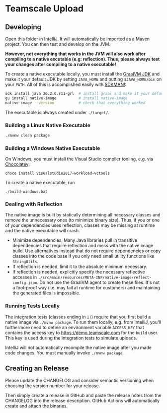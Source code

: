 # Teamscale Upload

## Developing

Open this folder in IntelliJ.
It will automatically be imported as a Maven project.
You can then test and develop on the JVM.

**However, not everything that works in the JVM will also work after compiling to a native excutable (e.g: reflection).
Thus, please always test your changes after compiling to a native executable!**

To create a native executable locally, you must install the [GraalVM JDK](https://www.graalvm.org/) and make it your default JDK by setting `JAVA_HOME` and putting `$JAVA_HOME/bin` on your `PATH`.
All of this is accomplished easily with [SDKMAN!](https://sdkman.io/):

```bash
sdk install java 20.2.0.r11-grl  # install graal and make it your default JDK
gu install native-image          # install native-image
native-image --version           # check that everything worked
```

The executable is always created under `./target/`.

### Building a Linux Native Executable

```bash
./mvnw clean package
```

### Building a Windows Native Executable

On Windows, you must install the Visual Studio compiler tooling, e.g. via [Chocolatey](https://chocolatey.org/):

```batch
choco install visualstudio2017-workload-vctools
```

To create a native executable, run

```batch
./build-windows.bat
```

### Dealing with Reflection

The native image is built by statically determining all necessary classes and remove the unnecessary ones (to minimize binary size).
Thus, if you or one of your dependencies uses reflection, classes may be missing at runtime and the native executable will crash.

- Minimize dependencies.
    Many Java libraries pull in transitive dependencies that require reflection and mess with the native image build.
    Use alternatives instead that do not require dependencies or copy classes into the code base if you only need small utility functions like `StringUtils`.
- If reflection is needed, limit it to the absolute minimum necessary.
- If reflection is needed, explicitly specify the necessary reflective accesses in `./src/main/resources/META-INF/native-image/reflect-config.json`.
    Do not use the GraalVM agent to create these files. It's not a fool-proof way (i.e. may fail at runtime for customers) and maintaining the generated files is impossible.

### Running Tests Locally

The integration tests (classes ending in `IT`) require that you first build a native image via `./mvnw package`.
To run them locally, e.g. from IntelliJ, you'll furthermore need to define an environment variable `ACCESS_KEY` that contains the access key to https://demo.teamscale.com for the `build` user.
This key is used during the integration tests to simulate uploads.

IntelliJ will not automatically recompile the native image after you made code changes.
You must manually invoke `./mvnw package`.

## Creating an Release

Please update the CHANGELOG and consider semantic versioning when choosing the version number for your release.

Then simply create a release in GitHub and paste the release notes from the CHANGELOG into the release description.
GitHub Actions will automatically create and attach the binaries.

